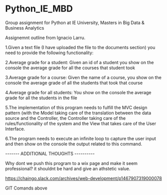 # Python_IE_MBD
Group assignment for Python at IE University, Masters in Big Data &amp; Business Analytics

Assignemnt outline from Ignacio Larru. 

1.Given a text file (I have uploaded the file to the documents section) you need to provide the following functionality:

2.Average grade for a student: Given an id of a student you show on the console the average grade for all the courses that student took

3.Average grade for a course: Given the name of a course, you show on the console the average grade of all the students that took that course

4.Average grade for all students: You show on the console the average grade for all the students in the file

5.The implementation of this program needs to fulfill the MVC design pattern (with the Model taking care of the translation between the data source and the Controller, the Controller taking care of the rules/functionality of the system and the View that takes care of the User Interface.

6.The program needs to execute an infinite loop to capture the user input and then show on the console the output related to this command.

------- ADDITIONAL THOUGHTS ----------

Why dont we push this program to a wix page and make it seem professional? it shouldnt be hard and give an athstetic value. 


https://chaingo.slack.com/archives/web-development/p1467907319000078

GIT Comands above
